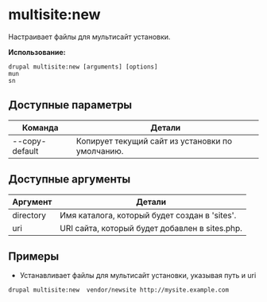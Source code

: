 # multisite:new
Настраивает файлы для мультисайт установки.

**Использование:**
```
drupal multisite:new [arguments] [options]
mun
sn
```

## Доступные параметры
Команда | Детали
-------|-------------
--copy-default | Копирует текущий сайт из установки по умолчанию.

## Доступные аргументы
Аргумент | Детали
---------|-------------
directory | Имя каталога, который будет создан в 'sites'.
uri | URI сайта, который будет добавлен в sites.php.

## Примеры
* Устанавливает файлы для мультисайт установки, указывая путь и uri
```
drupal multisite:new  vendor/newsite http://mysite.example.com
```
